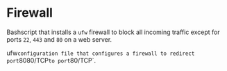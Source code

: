 # Firewall

Bashscript that installs a `ufw` firewall to block all incoming traffic except for
  ports `22`, `443` and `80` on a web server.

ufw` configuration file that
  configures a firewall to redirect port `8080/TCP` to port `80/TCP`.
